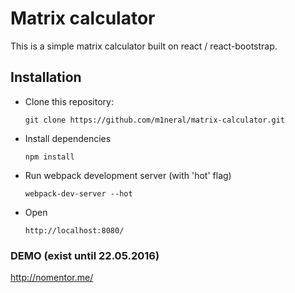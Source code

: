 # Matrix calculator

This is a simple matrix calculator built on react / react-bootstrap.

## Installation

- Clone this repository:

    ```
    git clone https://github.com/m1neral/matrix-calculator.git
    ```

- Install dependencies

    ```
    npm install
    ```

- Run webpack development server (with 'hot' flag)

    ```
    webpack-dev-server --hot
    ```
- Open 
    ```
    http://localhost:8080/
    ```

### DEMO (exist until 22.05.2016)

http://nomentor.me/

